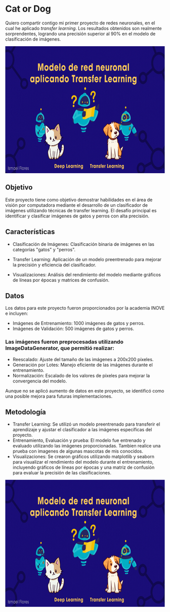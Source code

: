 # Cat or Dog
Quiero compartir contigo mi primer proyecto de redes neuronales, en el cual he aplicado *transfer learning*. Los resultados obtenidos son realmente sorprendentes, logrando una precisión superior al 90% en el modelo de clasificación de imágenes.

<p align="center">
  <img src="https://github.com/IsmaDeveloper16/CaTorDog_Tranfer_Learning/blob/main/Proyecto%20CatorDog/imagenes/Presentaci%C3%B3n%20Inteligencia%20Artificial%20Tecnol%C3%B3gica%20Ilustrada%20Azul%20y%20Amarillo%20(1).gif" width="800" height="400" />
</p>

## Objetivo
Este proyecto tiene como objetivo demostrar habilidades en el área de visión por computadora mediante el desarrollo de un clasificador de imágenes utilizando técnicas de transfer learning. El desafío principal es identificar y clasificar imágenes de gatos y perros con alta precisión.

## Características

-  Clasificación de Imágenes: Clasificación binaria de imágenes en las categorías "gatos" y "perros".

-  Transfer Learning: Aplicación de un modelo preentrenado para mejorar la precisión y eficiencia del clasificador.

-  Visualizaciones: Análisis del rendimiento del modelo mediante gráficos de líneas por épocas y matrices de confusión.

## Datos
Los datos para este proyecto fueron proporcionados por la academia INOVE e incluyen:

-  Imágenes de Entrenamiento: 1000 imágenes de gatos y perros.
-  Imágenes de Validación: 500 imágenes de gatos y perros.

### Las imágenes fueron preprocesadas utilizando ImageDataGenerator, que permitió realizar:

-  Reescalado: Ajuste del tamaño de las imágenes a 200x200 píxeles.
-  Generación por Lotes: Manejo eficiente de las imágenes durante el entrenamiento.
-  Normalización: Escalado de los valores de píxeles para mejorar la convergencia del modelo.

Aunque no se aplicó aumento de datos en este proyecto, se identificó como una posible mejora para futuras implementaciones.

## Metodología
-  Transfer Learning: Se utilizó un modelo preentrenado para transferir el aprendizaje y ajustar el clasificador a las imágenes específicas del proyecto.
-  Entrenamiento, Evaluación y prueba: El modelo fue entrenado y evaluado utilizando las imágenes proporcionadas. Tambien realice una prueba con imagenes de algunas mascotas de mis conocidos.
-  Visualizaciones: Se crearon gráficos utilizando matplotlib y seaborn para visualizar el rendimiento del modelo durante el entrenamiento, incluyendo gráficos de líneas por épocas y una matriz de confusión para evaluar la precisión de las clasificaciones.

<p align="center">
  <img src="https://github.com/IsmaDeveloper16/CaTorDog_Tranfer_Learning/blob/main/Proyecto%20CatorDog/imagenes/Presentaci%C3%B3n%20Inteligencia%20Artificial%20Tecnol%C3%B3gica%20Ilustrada%20Azul%20y%20Amarillo%20(1).gif" width="800" height="400" />
</p>
